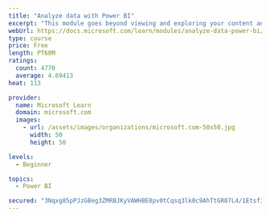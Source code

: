 ```yaml
---
title: "Analyze data with Power BI"
excerpt: "This module goes beyond viewing and exploring your content and explains how to interact with it by working with reports and dashboards to uncover and share new business insights."
webUrl: https://docs.microsoft.com/learn/modules/analyze-data-power-bi/
type: course
price: Free
length: PT60M
ratings:
  count: 4770
  average: 4.69413
heat: 113

provider:
  name: Microsoft Learn
  domain: microsoft.com
  images:
    - url: /assets/images/organizations/microsoft.com-50x50.jpg
      width: 50
      height: 50

levels:
  - Beginner

topics:
  - Power BI

secured: "3Nqxg85pPJzGBeg3ZMRBJKyVAWH8E8pv0tCqsq3lk0c9AhTtGR07L4/1Etsf3oGphHFYpWfWqk7QpaoiEPrG/rnX49P8tFBFN+Gz2cQR8mM2Hw6TYp5rtIHiHoc3Tj7LOK5/vIzF6Lz1T90rQZQIjsjL1HKLn79sQr+oW2b04NfsXjnm7QxrGVM3Z3Z+bPUtV4HJof18FeFQpk08Ebiq07xJ057ZCYGEfB8b1pF/n0viEF4sM/WkdKn8UR/cQa1nKzqwIx+jK5hsm0DMhBiQVwA2rDGH2aQTbcXVpW9+5qNHU8aHXtw1VtS2/HxJ0LUoyGNm56KSwyd5aKCldvUzTB26uVYuL+/JtQ/gqZg4IGisY+XUXDF5OnpAPCVo/oXVrVpSCURDR7FYYOXKl8IoaQ7vINLw9L4nOkIQdG8NAoY=;Qn5wD4gba4kF8DpbGDQ+PQ=="
---
```



